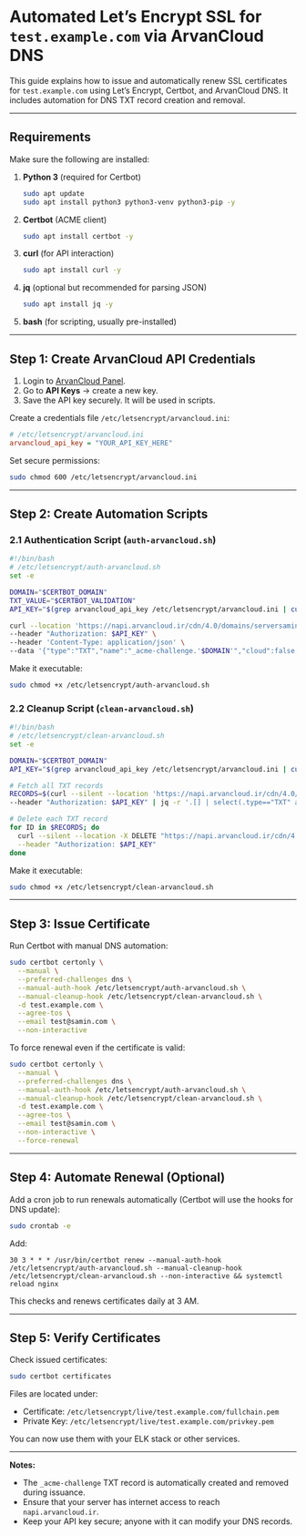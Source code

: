 # Automated Let’s Encrypt SSL for `test.example.com` via ArvanCloud DNS

This guide explains how to issue and automatically renew SSL certificates for `test.example.com` using Let’s Encrypt, Certbot, and ArvanCloud DNS. It includes automation for DNS TXT record creation and removal.

---

## Requirements

Make sure the following are installed:

1. **Python 3** (required for Certbot)

   ```bash
   sudo apt update
   sudo apt install python3 python3-venv python3-pip -y
   ```

2. **Certbot** (ACME client)

   ```bash
   sudo apt install certbot -y
   ```

3. **curl** (for API interaction)

   ```bash
   sudo apt install curl -y
   ```

4. **jq** (optional but recommended for parsing JSON)

   ```bash
   sudo apt install jq -y
   ```

5. **bash** (for scripting, usually pre-installed)

---

## Step 1: Create ArvanCloud API Credentials

1. Login to [ArvanCloud Panel](https://panel.arvancloud.ir/).
2. Go to **API Keys** → create a new key.
3. Save the API key securely. It will be used in scripts.

Create a credentials file `/etc/letsencrypt/arvancloud.ini`:

```ini
# /etc/letsencrypt/arvancloud.ini
arvancloud_api_key = "YOUR_API_KEY_HERE"
```

Set secure permissions:

```bash
sudo chmod 600 /etc/letsencrypt/arvancloud.ini
```

---

## Step 2: Create Automation Scripts

### 2.1 Authentication Script (`auth-arvancloud.sh`)

```bash
#!/bin/bash
# /etc/letsencrypt/auth-arvancloud.sh
set -e

DOMAIN="$CERTBOT_DOMAIN"
TXT_VALUE="$CERTBOT_VALIDATION"
API_KEY="$(grep arvancloud_api_key /etc/letsencrypt/arvancloud.ini | cut -d'=' -f2 | tr -d ' ' )"

curl --location 'https://napi.arvancloud.ir/cdn/4.0/domains/serversamin.ir/dns-records' \
--header "Authorization: $API_KEY" \
--header 'Content-Type: application/json' \
--data '{"type":"TXT","name":"_acme-challenge.'$DOMAIN'","cloud":false,"value":{"text":"'$TXT_VALUE'"},"ttl":120}'
```

Make it executable:

```bash
sudo chmod +x /etc/letsencrypt/auth-arvancloud.sh
```

### 2.2 Cleanup Script (`clean-arvancloud.sh`)

```bash
#!/bin/bash
# /etc/letsencrypt/clean-arvancloud.sh
set -e

DOMAIN="$CERTBOT_DOMAIN"
API_KEY="$(grep arvancloud_api_key /etc/letsencrypt/arvancloud.ini | cut -d'=' -f2 | tr -d ' ' )"

# Fetch all TXT records
RECORDS=$(curl --silent --location 'https://napi.arvancloud.ir/cdn/4.0/domains/serversamin.ir/dns-records' \
--header "Authorization: $API_KEY" | jq -r '.[] | select(.type=="TXT" and .name=="_acme-challenge.'$DOMAIN'") | .id')

# Delete each TXT record
for ID in $RECORDS; do
  curl --silent --location -X DELETE "https://napi.arvancloud.ir/cdn/4.0/domains/serversamin.ir/dns-records/$ID" \
  --header "Authorization: $API_KEY"
done
```

Make it executable:

```bash
sudo chmod +x /etc/letsencrypt/clean-arvancloud.sh
```

---

## Step 3: Issue Certificate

Run Certbot with manual DNS automation:

```bash
sudo certbot certonly \
  --manual \
  --preferred-challenges dns \
  --manual-auth-hook /etc/letsencrypt/auth-arvancloud.sh \
  --manual-cleanup-hook /etc/letsencrypt/clean-arvancloud.sh \
  -d test.example.com \
  --agree-tos \
  --email test@samin.com \
  --non-interactive
```

To force renewal even if the certificate is valid:

```bash
sudo certbot certonly \
  --manual \
  --preferred-challenges dns \
  --manual-auth-hook /etc/letsencrypt/auth-arvancloud.sh \
  --manual-cleanup-hook /etc/letsencrypt/clean-arvancloud.sh \
  -d test.example.com \
  --agree-tos \
  --email test@samin.com \
  --non-interactive \
  --force-renewal
```

---

## Step 4: Automate Renewal (Optional)

Add a cron job to run renewals automatically (Certbot will use the hooks for DNS update):

```bash
sudo crontab -e
```

Add:

```cron
30 3 * * * /usr/bin/certbot renew --manual-auth-hook /etc/letsencrypt/auth-arvancloud.sh --manual-cleanup-hook /etc/letsencrypt/clean-arvancloud.sh --non-interactive && systemctl reload nginx
```

This checks and renews certificates daily at 3 AM.

---

## Step 5: Verify Certificates

Check issued certificates:

```bash
sudo certbot certificates
```

Files are located under:

* Certificate: `/etc/letsencrypt/live/test.example.com/fullchain.pem`
* Private Key: `/etc/letsencrypt/live/test.example.com/privkey.pem`

You can now use them with your ELK stack or other services.

---

**Notes:**

* The `_acme-challenge` TXT record is automatically created and removed during issuance.
* Ensure that your server has internet access to reach `napi.arvancloud.ir`.
* Keep your API key secure; anyone with it can modify your DNS records.
